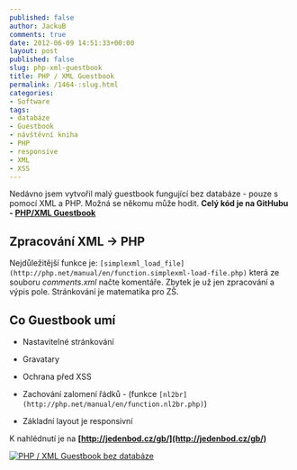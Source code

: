 ```yaml
---
published: false
author: JackuB
comments: true
date: 2012-06-09 14:51:33+00:00
layout: post
published: false
slug: php-xml-guestbook
title: PHP / XML Guestbook
permalink: /1464-:slug.html
categories:
- Software
tags:
- databáze
- Guestbook
- návštěvní kniha
- PHP
- responsive
- XML
- XSS
---
```


Nedávno jsem vytvořil malý guestbook fungující bez databáze - pouze s pomocí XML a PHP. Možná se někomu může hodit.
**Celý kód je na GitHubu - [PHP/XML Guestbook](https://github.com/JackuB/PHP-XML-Guestbook)**


## Zpracování XML -> PHP


Nejdůležitější funkce je: `[simplexml_load_file](http://php.net/manual/en/function.simplexml-load-file.php)` která ze souboru _comments.xml_ načte komentáře. Zbytek je už jen zpracování a výpis pole. Stránkování je matematika pro ZŠ.


## Co Guestbook umí






  * Nastavitelné stránkování


  * Gravatary


  * Ochrana před XSS


  * Zachování zalomení řádků - (funkce `[nl2br](http://php.net/manual/en/function.nl2br.php)`)


  * Základní layout je responsivní


K nahlédnutí je na **[http://jedenbod.cz/gb/](http://jedenbod.cz/gb/)**



[![PHP / XML Guestbook bez databáze](http://jedenbod.cz/wp-content/uploads/2012/06/guestbook-570x373.png)](http://jedenbod.cz/gb/)
